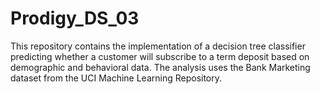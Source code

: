 # Prodigy_DS_03
This repository contains the implementation of a decision tree classifier predicting whether a customer will subscribe to a term deposit based on demographic and behavioral data. The analysis uses the Bank Marketing dataset from the UCI Machine Learning Repository.

